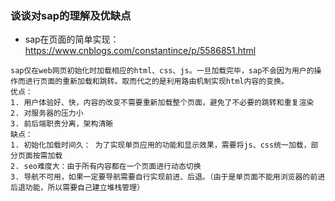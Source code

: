 ### 谈谈对sap的理解及优缺点
 + sap在页面的简单实现：https://www.cnblogs.com/constantince/p/5586851.html
````
sap仅在web网页初始化时加载相应的html、css、js。一旦加载完毕，sap不会因为用户的操作而进行页面的重新加载和跳转。取而代之的是利用路由机制实现html内容的变换。
优点：
1. 用户体验好、快，内容的改变不需要重新加载整个页面，避免了不必要的跳转和重复渲染
2. 对服务器的压力小
3. 前后端职责分离，架构清晰
缺点：
1. 初始化加载时间久： 为了实现单页应用的功能和显示效果，需要将js、css统一加载，部分页面按需加载
2. seo难度大：由于所有内容都在一个页面进行动态切换
3. 导航不可用，如果一定要导航需要自行实现前进、后退。（由于是单页面不能用浏览器的前进后退功能，所以需要自己建立堆栈管理）
````

